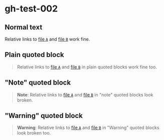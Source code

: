 # gh-test-002

## Normal text

Relative links to [file `A`](A) and [file `B`](dir/B) work fine.

## Plain quoted block

> Relative links to [file `A`](A) and [file `B`](dir/B) in plain quoted blocks
> work fine too.

## "Note" quoted block

> **Note**:
> Relative links to [file `A`](A) and [file `B`](dir/B) in "note" quoted blocks
> look broken.

## "Warning" quoted block

> **Warning**:
> Relative links to [file `A`](A) and [file `B`](dir/B) in "Warning" quoted
> blocks look broken too.

